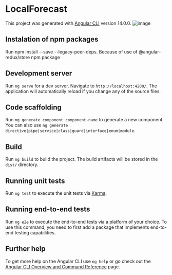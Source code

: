 # LocalForecast

This project was generated with [Angular CLI](https://github.com/angular/angular-cli) version 14.0.0.
![image](https://user-images.githubusercontent.com/58734028/176947700-a47973b6-81ca-46dd-8660-1c03a8460b25.png)

## Instalation of npm packages

Run npm install --save --legacy-peer-deps. Because of use of @angular-redux/store npm package

## Development server

Run `ng serve` for a dev server. Navigate to `http://localhost:4200/`. The application will automatically reload if you change any of the source files.

## Code scaffolding

Run `ng generate component component-name` to generate a new component. You can also use `ng generate directive|pipe|service|class|guard|interface|enum|module`.

## Build

Run `ng build` to build the project. The build artifacts will be stored in the `dist/` directory.

## Running unit tests

Run `ng test` to execute the unit tests via [Karma](https://karma-runner.github.io).

## Running end-to-end tests

Run `ng e2e` to execute the end-to-end tests via a platform of your choice. To use this command, you need to first add a package that implements end-to-end testing capabilities.

## Further help

To get more help on the Angular CLI use `ng help` or go check out the [Angular CLI Overview and Command Reference](https://angular.io/cli) page.
